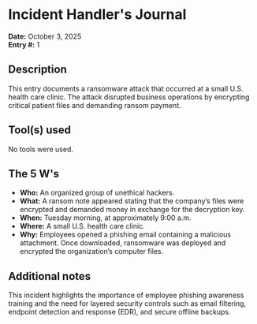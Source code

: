 # Incident Handler's Journal

**Date:** October 3, 2025  
**Entry #:** 1  

## Description
This entry documents a ransomware attack that occurred at a small U.S. health care clinic. The attack disrupted business operations by encrypting critical patient files and demanding ransom payment.  

## Tool(s) used
No tools were used.  

## The 5 W's
- **Who:** An organized group of unethical hackers.  
- **What:** A ransom note appeared stating that the company’s files were encrypted and demanded money in exchange for the decryption key.  
- **When:** Tuesday morning, at approximately 9:00 a.m.  
- **Where:** A small U.S. health care clinic.  
- **Why:** Employees opened a phishing email containing a malicious attachment. Once downloaded, ransomware was deployed and encrypted the organization’s computer files.  

## Additional notes
This incident highlights the importance of employee phishing awareness training and the need for layered security controls such as email filtering, endpoint detection and response (EDR), and secure offline backups.
